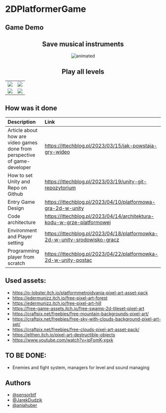 # 2DPlatformerGame

## Game Demo

<h2 align="center">
  Save musical instruments
</h2>
<p align="center">
  <img src="https://user-images.githubusercontent.com/100610252/234251861-37939cb3-f26f-4779-aa03-16ecd8c63438.gif" alt="animated" />
</p>
<h2 align="center">
  Play all levels
</h2>

|   |   |
|---|---|
| ![](https://user-images.githubusercontent.com/100610252/234253870-5b76f2d2-ee86-41df-8998-eac024e9b009.gif)  |  ![](https://user-images.githubusercontent.com/100610252/234256927-d27e3022-2b4d-40af-a36b-fc860d6cebc6.gif) |
![](https://user-images.githubusercontent.com/100610252/234259221-f7d1dbf5-5a25-4061-aa7f-acd97e7c6837.gif)  |  ![](https://user-images.githubusercontent.com/100610252/234252482-ac2baf45-5395-4e05-860c-54880e664cf0.gif) |



## How was it done

| Description     | Link                |
| :------- | :------------------------- |
| Article about how are video games done from perspective of game-developer | https://ittechblog.pl/2023/03/15/jak-powstaja-gry-wideo |
| How to set Unity and Repo on Github | https://ittechblog.pl/2023/03/19/unity-git-repozytorium |
| Entry Game Design | https://ittechblog.pl/2023/04/10/platformowa-gra-2d-w-unity |
| Code architecture |  https://ittechblog.pl/2023/04/14/architektura-kodu-w-grze-platformowej  |
| Environment and Player setting | https://ittechblog.pl/2023/04/18/platformowka-2d-w-unity-srodowisko-gracz |
| Programming player from scratch | https://ittechblog.pl/2023/04/22/platformowka-2d-w-unity-postac |

## Used assets: 
- https://o-lobster.itch.io/platformmetroidvania-pixel-art-asset-pack
- https://edermunizz.itch.io/free-pixel-art-forest
- https://edermunizz.itch.io/free-pixel-art-hill
- https://free-game-assets.itch.io/free-swamp-2d-tileset-pixel-art
- https://craftpix.net/freebies/free-mountain-backgrounds-pixel-art/
- https://craftpix.net/freebies/free-sky-with-clouds-background-pixel-art-set/
- https://craftpix.net/freebies/free-clouds-pixel-art-asset-pack/
- https://elthen.itch.io/pixel-art-destructible-objects
- https://www.youtube.com/watch?v=jpFomK-xgxk

## TO BE DONE: 
- Enemies and fight system, managers for level and sound managing

## Authors
- [@sensorbtf](https://github.com/sensorbtf)
- [@JarekDudzik](https://github.com/JarekDudzik)
- [@aniahuber](https://github.com/aniahuber)
